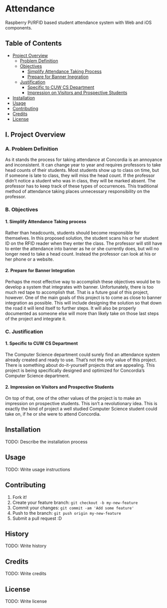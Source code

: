 # Attendance

Raspberry Pi/RFID based student attendance system with Web and iOS components.

## Table of Contents

- [Project Overview](#i-project-overview)
  - [Problem Definition](#a-problem-definition)
  - [Objectives](#b-objectives)
    - [Simplify Attendance Taking Process](#1-simplify-attendance-taking-process)
    - [Prepare for Banner Inegration](#2-prepare-for-banner-integration)
  - [Justification](#c-justification)
    - [Specific to CUW CS Department](#specific-to-cuw-cs-department)
    - [Impression on Visitors and Prospective Students](#impression-on-visitors-and-prospective-students)
- [Installation](#installation)
- [Usage](#usage)
- [Contributing](#contributing)
- [Credits](#credits)
- [License](#license)

## I. Project Overview

### A. Problem Definition

As it stands the process for taking attendance at Concordia is an annoyance and inconsistent. It can change year to year and requires professors to take head counts of their students. Most students show up to class on time, but if someone is late to class, they will miss the head count. If the professor didn’t notice a student who was in class, they will be marked absent. The professor has to keep track of these types of occurrences. This traditional method of attendance taking places unnecessary responsibility on the professor.

### B. Objectives

#### 1. Simplify Attendance Taking process

Rather than headcounts, students should become responsible for themselves. In this proposed solution, the student scans his or her student ID on the RFID reader when they enter the class. The professor will still have to enter the attendance into banner as he or she currently does, but will no longer need to take a head count. Instead the professor can look at his or her phone or a website.

#### 2. Prepare for Banner Integration

Perhaps the most effective way to accomplish these objectives would be to develop a system that integrates with banner. Unfortunately, there is too much red tape to accomplish that. That is a future goal of this project, however. One of the main goals of this project is to come as close to banner integration as possible.
This will include designing the solution so that down the road it will lend itself to further steps. It will also be properly documented as someone else will more than likely take on those last steps of the project and integrate it.

### C. Justification

#### 1. Specific to CUW CS Department

The Computer Science department could surely find an attendance system already created and ready to use. That’s not the only value of this project. There is something about do-it-yourself projects that are appealing. This project is being specifically designed and optimized for Concordia’s Computer Science department.

#### 2. Impression on Visitors and Prospective Students

On top of that, one of the other values of the project is to make an impression on prospective students. This isn’t a revolutionary idea. This is exactly the kind of project a well studied Computer Science student could take on, if he or she were to attend Concordia.

## Installation

TODO: Describe the installation process

## Usage

TODO: Write usage instructions

## Contributing

1. Fork it!
2. Create your feature branch: `git checkout -b my-new-feature`
3. Commit your changes: `git commit -am 'Add some feature'`
4. Push to the branch: `git push origin my-new-feature`
5. Submit a pull request :D

## History

TODO: Write history

## Credits

TODO: Write credits

## License

TODO: Write license
